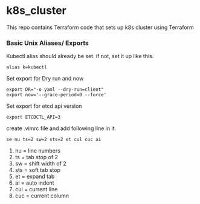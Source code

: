 # k8s_cluster
This repo contains Terraform code that sets up k8s cluster using Terraform

### Basic Unix Aliases/ Exports

Kubectl alias should already be set. if not, set it up like this.
```
alias k=kubectl
```

Set export for Dry run and now
```
export DR="-o yaml --dry-run=client"
export now='--grace-period=0 --force'

```

Set export for etcd api version
```
export ETCDCTL_API=3
```

create .vimrc file and add following line in it.
```
se nu ts=2 sw=2 sts=2 et cul cuc ai
```

1. nu = line numbers
1. ts = tab stop of 2
1. sw = shift width of 2
1. sts = soft tab stop
1. et = expand tab
1. ai = auto indent
1. cul = current line 
1. cuc = current column